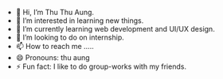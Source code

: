 - 👋 Hi, I’m Thu Thu Aung.
- 👀 I’m interested in learning new things.
- 🌱 I’m currently learning web development and UI/UX design.
- 💞️ I’m looking to do on internship.
- 📫 How to reach me .....
- 😄 Pronouns: thu aung
- ⚡ Fun fact: I like to do group-works with my friends.

<!---
thuthuaung96/thuthuaung96 is a ✨ special ✨ repository because its `README.md` (this file) appears on your GitHub profile.
You can click the Preview link to take a look at your changes.
--->

